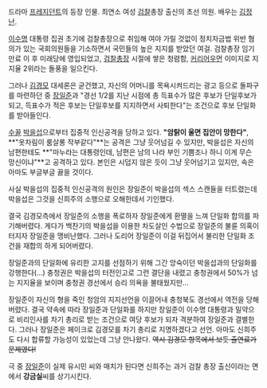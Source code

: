 드라마 [프레지던트](%ED%94%84%EB%A0%88%EC%A7%80%EB%8D%98%ED%8A%B8.md)의 등장 인물. 최연소
여성 [검찰](%EA%B2%80%EC%B0%B0.md)총장 출신의 초선 의원. 배우는
[김정난](%EA%B9%80%EC%A0%95%EB%82%9C.md).

[이수명](%EC%9D%B4%EC%88%98%EB%AA%85.md) 대통령 집권 초기에 검찰총장으로 취임해 여야 가릴 것없이 정치자금법
위반 혐의가 있는 국회의원들을 기소하면서 국민들의 높은 지지를 받았던 여걸. 검찰총장 임기 만료 이 후 미래당에 영입되었고,
[검찰총장](%EA%B2%80%EC%B0%B0%EC%B4%9D%EC%9E%A5.md) 시절에 쌓은 청렴함,
[커리어우먼](%EC%BB%A4%EB%A6%AC%EC%96%B4%EC%9A%B0%EB%A8%BC.md) 이미지로 지지율 2위라는 돌풍을
일으킨다.

그러나 [김경모](%EA%B9%80%EA%B2%BD%EB%AA%A8.md) 대세론은 굳건했고, 자신의 어머니를 목욕시켜드리는 광고
등으로 돌파구를 마련하던 중 [장일준](%EC%9E%A5%EC%9D%BC%EC%A4%80.md)과 "경선 1/2를 지난 시점에 총
득표수가 많은 후보가 단일후보가 되고, 득표수가 적은 후보는 단일후보를 지지하면서 사퇴한다"는 조건으로 후보 단일화를 받아들인다.

[수꼴](%EC%88%98%EA%BC%B4.md) [박을섭](%EB%B0%95%EC%9D%84%EC%84%AD.md)으로부터
집중적 인신공격을 당하고 있다. **"암탉이 울면 집안이 망한다"**, **"옷차림이 룸살롱 작부같다"**는 공격은 그냥 웃어넘길 수
있지만, 박을섭은 자신의 남편한테도 **"마누라는 대통령인데, 남편은 남의 나라 부인 기쁨조나 하니 이게 무슨 망신이냐"**고 공격하고
있다. 본인은 시덥지 않은 듯이 그냥 웃어넘기고 있지만, 속은 아마도 부글부글 끓을 것이다.

사실 박을섭의 집중적 인신공격의 원인은 장일준이 박을섭의 섹스 스캔들을 터트렸는데 박을섭은 그것을 신희주의 소행으로 오해한데서 기인했다.  

결국 김경모측에서 장일준의 소행을 폭로하자 장일준에게 환멸을 느껴 단일화 합의를 파기해버렸다. 게다가 백찬기의 박을섭을 이용한 차도살인
수법으로 장일준의 불륜 의혹이 터지자 장일준을 맹비난했다. 그러나 도리어 장일준이 이걸 뒤집어서 불리한 단일화 조건을 재합의 하게
되어버렸다.  

장일준과의 단일화에 유리한 고지를 선점하기 위해 그간 앙숙이던 박을섭과의 단일화를 강행한다(...) 충청권은 박을섭의 터전인고로 그런 결단을
내렸고 충청권에서 50%가 넘는 지지율을 보이며 충청권 경선에서 승리 의욕을 불태웠지만...  

장일준이 자신의 형을 죽인 청암의 지지선언을 이끌어내 충청북도 경선에서 역전을 당해버렸다. 결국 약속에 따라 장일준과 단일화를 하지만
장일준이 이수명 대통령과 밀약으로 비리인사를 차기 총리로 받는 조건으로 여당 후보가 되자 격분하여 장일준과 결별한다. 그러나 장일준은
페이크로 김경모를 차기 총리로 지명하겠다고 선언. 아마도 신희주도 다시 합류할 가능성이 있었는데 그냥 안나왔다. <del>역시 김경모
항목에서 보듯 출연료가 문제였다!</del>

극 중 [장일준](%EC%9E%A5%EC%9D%BC%EC%A4%80.md)이 실제 유시민 씨와 매치가 된다면 신희주는 과거 검찰 총장
출신이라는 면에서 **강금실**씨를 상기시킨다.

